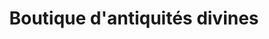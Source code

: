 ---
title: "Boutique d'antiquités divines"
url: /beloeil/boutique-dantiquites-divines/
shop: antiques
---